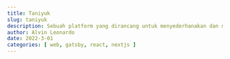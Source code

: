 ```yaml
---
title: Taniyuk
slug: taniyuk
description: Sebuah platform yang dirancang untuk menyederhanakan dan memberikan transparansi dalam proses penjualan karet oleh petani karet.
author: Alvin Leonardo
date: 2022-3-01
categories: [ web, gatsby, react, nextjs ]
---
```

